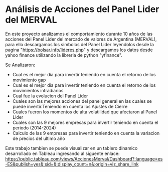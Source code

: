 # Análisis de Acciones del Panel Lider del MERVAL
En este proyecto analizamos el comportamiento durante 10 años de las acciones del Panel Lider del mercado de valores de Argentina (MERVAL), 
para ello descargamos los simbolos del Panel Lider leyendolos desde la pagina "https://bolsar.info/lideres.php" y descargamos los datos desde yahoo finance utilizando la libreria de python "yfinance".

Se Analizaron: 
* Cual es el mejor día para invertir teniendo en cuenta el retorno de los movimiento gap
* Cual es el mejor día para invertir teniendo en cuenta el retorno de los movimientos intradiarios
* Cual fue la evolucion del Panel Lider
* Cuales son las mejores acciones del panel general en las cuales se puede invertir.Teniendo en cuenta los Ajustes de Cierre
* Cuales fueron los momentos de alta volatilidad que afectaron al Panel Lider
* Cuales son las 9 mejores empresas para invertir teniendo en cuenta el periodo (2014-2024)
* Calculo de las 9 empresas para invertir teniendo en cuenta la variacion de precios del ultimo año

Este trabajo tambien se puede visualizar en un tablero dinamico desarrollado en Tableau ingresando al siguente enlace: https://public.tableau.com/views/AccionesMerval/Dashboard?:language=es-ES&publish=yes&:sid=&:display_count=n&:origin=viz_share_link
